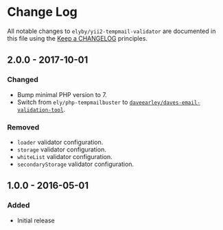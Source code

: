 # Change Log

All notable changes to `elyby/yii2-tempmail-validator` are documented in this file using the
[Keep a CHANGELOG](http://keepachangelog.com/) principles.

## 2.0.0 - 2017-10-01
### Changed
- Bump minimal PHP version to 7.
- Switch from `ely/php-tempmailbuster` to [`daveearley/daves-email-validation-tool`](https://github.com/daveearley/Email-Validation-Tool).

### Removed
- `loader` validator configuration.
- `storage` validator configuration.
- `whiteList` validator configuration.
- `secondaryStorage` validator configuration.

## 1.0.0 - 2016-05-01
### Added
- Initial release
